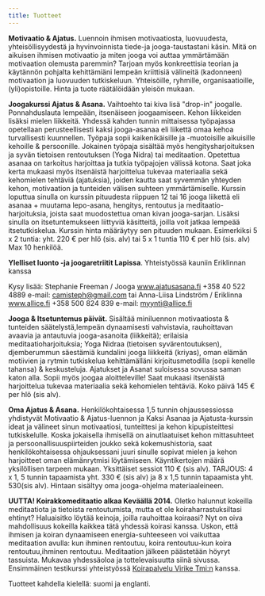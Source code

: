```yaml
---
title: Tuotteet
---
```


__Motivaatio & Ajatus.__ Luennoin ihmisen motivaatiosta, luovuudesta, yhteisöllisyydestä ja hyvinvoinnista tiede-ja jooga-taustastani käsin. Mitä on aikuisen
ihmisen motivaatio ja miten jooga voi auttaa ymmärtämään motivaation olemusta paremmin? Tarjoan myös konkreettisia teorian ja käytännön
pohjalta kehittämiäni lempeän kriittisiä välineitä (kadonneen) motivaation ja luovuuden tutkiskeluun. Yhteisöille, ryhmille,
organisaatioille, (yli)opistoille. Hinta ja tuote räätälöidään yleisön mukaan.

__Joogakurssi Ajatus & Asana.__ Vaihtoehto tai kiva lisä "drop-in" joogalle. Ponnahduslauta lempeään, itsenäiseen
joogaamiseen. Kehon liikkeiden lisäksi mielen liikkeitä. Yhdessä kahden tunnin mittaisessa työpajassa opetellaan perusteellisesti kaksi jooga-asanaa eli liikettä omaa kehoa turvallisesti kuunnellen. Työpaja sopii kaikenikäisille ja -muotoisille aikuisille kehoille & persoonille. Jokainen työpaja sisältää myös hengitysharjoituksen ja syvän tietoisen rentoutuksen (Yoga Nidra) tai meditaation. Opetettua asanaa on tarkoitus harjoittaa ja tutkia työpajojen välissä kotona. Saat joka kerta mukaasi myös
itsenäistä harjoittelua tukevaa materiaalia sekä kehomielen tehtäviä (ajatuksia), joiden kautta saat syvemmän yhteyden kehon, motivaation ja tunteiden välisen suhteen ymmärtämiselle. Kurssin loputtua sinulla on kurssin pituudesta riippuen 12 tai 16 jooga liikettä eli asanaa + muutama lepo-asana, hengitys, rentoutus ja meditaatio-harjoituksia, joista saat muodostettua oman kivan jooga-sarjan. Lisäksi sinulla on itsetuntemukseen liittyviä käsitteitä, joilla voit jatkaa lempeää itsetutkiskelua. Kurssin hinta määräytyy sen pituuden mukaan. Esimerkiksi 5 x 2 tuntia: yht. 220 € per hlö (sis. alv) tai 5 x 1 tuntia 110 € per hlö (sis. alv) Max 10 henkilöä.

__Ylelliset luonto -ja joogaretriitit Lapissa__. Yhteistyössä kauniin Eriklinnan kanssa 

Kysy lisää: Stephanie Freeman / Jooga www.ajatusasana.fi +358 40 522 4889 e-mail: camisteph@gmail.com tai Anna-Liisa Lindström / Eriklinna www.allice.fi +358 500 824 839 e-mail: myynti@allice.fi 

 



__Jooga & Itsetuntemus päivät.__ Sisältää miniluennon motivaatiosta & tunteiden säätelystä,lempeän dynaamisesti vahvistavia, rauhoittavan avaavia ja antautuvia jooga-asanoita (liikkeitä); erilaisia meditaatioharjoituksia; Yoga Nidraa (tietoisen syvärentoutuksen), djemberummun säestämiä kundalini jooga liikkeitä (kriyas), oman elämän motiivien ja rytmin tutkiskelua kehittämälläni kirjoitusmetodilla (sopii kenelle tahansa) & keskusteluja. Ajatukset ja Asanat suloisessa sovussa saman katon alla. Sopii myös joogaa aloitteleville! Saat mukaasi itsenäistä harjoittelua tukevaa materiaalia sekä kehomielen tehtäviä. Koko päivä 145 € per hlö (sis alv).

__Oma Ajatus & Asana.__ Henkilökohtaisessa 1,5 tunnin ohjaussessiossa yhdistyvät
Motivaatio & Ajatus-luennon ja Kaksi Asanaa ja Ajatusta-kurssin ideat ja välineet sinun motivaatiosi, tunteittesi ja kehon kipupisteittesi
tutkiskelulle. Koska jokaisella ihmisellä on ainutlaatuiset kehon mittasuhteet ja persoonallisuuspiirteiden joukko sekä
kokemushistoria, saat henkilökohtaisessa ohjauksessani juuri sinulle sopivat mielen ja kehon harjoitteet oman elämänrytmisi löytämiseen. Käyntikertojen määrä yksilöllisen tarpeen mukaan.  Yksittäiset sessiot 110 € (sis alv). TARJOUS: 4 x 1, 5 tunnin tapaamista yht. 330 € (sis alv) ja 8 x 1,5 tunnin tapaamista yht. 530(sis alv). Hintaan sisältyy oma jooga-ohjelma materiaaleineen.

__UUTTA! Koirakkomeditaatio alkaa Keväällä 2014.__ Oletko halunnut kokeilla meditaatiota ja tietoista rentoutumista, mutta et ole  koiraharrastuksiltasi ehtinyt? Haluaisitko löytää keinoja, joilla rauhoittaa koiraasi? Nyt on oiva mahdollisuus kokeilla kaikkea tätä yhdessä koirasi kanssa. Uskon, että ihmisen ja koiran  dynaamiseen energia-suhteeseen voi vaikuttaa meditaation avulla: kun ihminen rentoutuu, koira rentoutuu-kun koira rentoutuu,ihminen rentoutuu. Meditaation jälkeen päästetään höyryt tassuista. Mukavaa yhdessäoloa ja tottelevaisuutta siinä sivussa. Ensimmäinen testikurssi yhteistyössä [Koirapalvelu Virike Tmi:n](http://www.koirapalveluvirike.net/) kanssa.


Tuotteet kahdella kielellä: suomi ja englanti.
